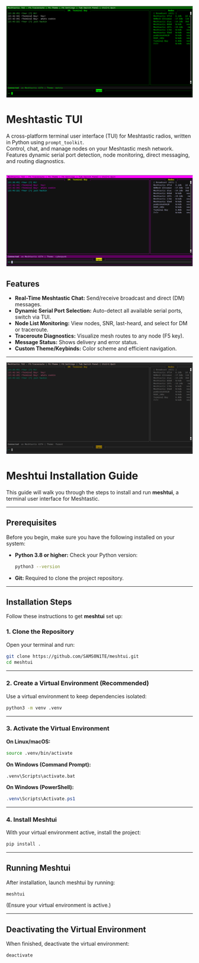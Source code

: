 ![Screenshot](screenshots/theme1.png)

# Meshtastic TUI

A cross-platform terminal user interface (TUI) for Meshtastic radios, written in Python using `prompt_toolkit`.  
Control, chat, and manage nodes on your Meshtastic mesh network. Features dynamic serial port detection, node monitoring, direct messaging, and routing diagnostics.


![Screenshot](screenshots/theme2.png)
---

## Features

- **Real-Time Meshtastic Chat:** Send/receive broadcast and direct (DM) messages.
- **Dynamic Serial Port Selection:** Auto-detect all available serial ports, switch via TUI.
- **Node List Monitoring:** View nodes, SNR, last-heard, and select for DM or traceroute.
- **Traceroute Diagnostics:** Visualize mesh routes to any node (F5 key).
- **Message Status:** Shows delivery and error status.
- **Custom Theme/Keybinds:** Color scheme and efficient navigation.

---
![Screenshot](screenshots/theme3.png)


# Meshtui Installation Guide

This guide will walk you through the steps to install and run **meshtui**, a terminal user interface for Meshtastic.

---

## Prerequisites

Before you begin, make sure you have the following installed on your system:

* **Python 3.8 or higher:**
  Check your Python version:

  ```bash
  python3 --version
  ```

* **Git:**
  Required to clone the project repository.

---

## Installation Steps

Follow these instructions to get **meshtui** set up:

### 1. Clone the Repository

Open your terminal and run:

```bash
git clone https://github.com/SAMS0N1TE/meshtui.git
cd meshtui
```

---

### 2. Create a Virtual Environment (Recommended)

Use a virtual environment to keep dependencies isolated:

```bash
python3 -m venv .venv
```

---

### 3. Activate the Virtual Environment

**On Linux/macOS:**

```bash
source .venv/bin/activate
```

**On Windows (Command Prompt):**

```dos
.venv\Scripts\activate.bat
```

**On Windows (PowerShell):**

```powershell
.venv\Scripts\Activate.ps1
```

---

### 4. Install Meshtui

With your virtual environment active, install the project:

```bash
pip install .
```

---

## Running Meshtui

After installation, launch meshtui by running:

```bash
meshtui
```

(Ensure your virtual environment is active.)

---

## Deactivating the Virtual Environment

When finished, deactivate the virtual environment:

```bash
deactivate
```

